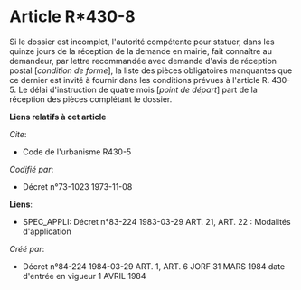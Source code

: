 # Article R*430-8

Si le dossier est incomplet, l'autorité compétente pour statuer, dans les quinze jours de la réception de la  demande en
mairie, fait connaître au demandeur, par lettre recommandée avec demande d'avis de réception postal [*condition de forme*],
la liste des pièces obligatoires manquantes que ce dernier est invité à fournir dans les conditions prévues à l'article R.
430-5. Le délai d'instruction de quatre mois [*point de départ*] part de la réception des pièces complétant le dossier.

**Liens relatifs à cet article**

_Cite_:

  - Code de l'urbanisme R430-5

_Codifié par_:

  - Décret n°73-1023 1973-11-08

**Liens**:

  - SPEC_APPLI: Décret n°83-224 1983-03-29 ART. 21, ART. 22 : Modalités d'application

_Créé par_:

  - Décret n°84-224 1984-03-29 ART. 1, ART. 6 JORF 31 MARS 1984 date d'entrée en vigueur 1 AVRIL 1984
